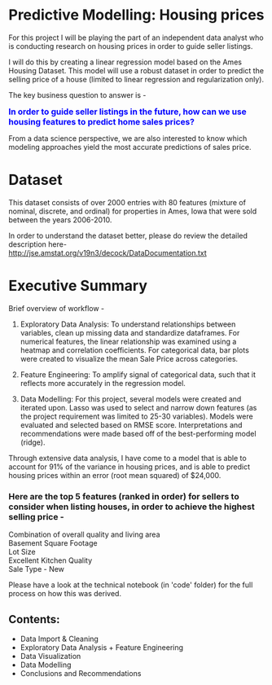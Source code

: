 # Predictive Modelling: Housing prices 

For this project I will be playing the part of an independent data analyst who is conducting research on housing prices in order to guide seller listings. 

I will do this by creating a linear regression model based on the Ames Housing Dataset. This model will use a robust dataset in order to predict the selling price of a house (limited to linear regression and regularization only). 

The key business question to answer is -  

<font size = 3 color = "blue"> **In order to guide seller listings in the future, how can we use housing features to predict home sales prices?** </font>

From a data science perspective, we are also interested to know which modeling approaches yield the most accurate predictions of sales price.


# Dataset

This dataset consists of over 2000 entries with 80 features (mixture of nominal, discrete, and ordinal) for properties in Ames, Iowa that were sold between the years 2006-2010. 

In order to understand the dataset better, please do review the detailed description here- http://jse.amstat.org/v19n3/decock/DataDocumentation.txt


# Executive Summary

Brief overview of workflow - 

1) Exploratory Data Analysis: To understand relationships between variables, clean up missing data and standardize dataframes. For numerical features, the linear relationship was examined using a heatmap and correlation coefficients. For categorical data, bar plots were created to visualize the mean Sale Price across categories.   

2) Feature Engineering: To amplify signal of categorical data, such that it reflects more accurately in the regression model. 

3) Data Modelling: For this project, several models were created and iterated upon. Lasso was used to select and narrow down features (as the project requirement was limited to 25-30 variables). Models were evaluated and selected based on RMSE score. Interpretations and recommendations were made based off of the best-performing model (ridge).  

Through extensive data analysis, I have come to a model that is able to account for 91% of the variance in housing prices, and is able to predict housing prices within an error (root mean squared) of $24,000.

### Here are the top 5 features (ranked in order) for sellers to consider when listing houses, in order to achieve the highest selling price -

Combination of overall quality and living area  
Basement Square Footage              
Lot Size                                        
Excellent Kitchen Quality                
Sale Type - New 

Please have a look at the technical notebook (in 'code' folder) for the full process on how this was derived.

## Contents:
 
- Data Import & Cleaning
- Exploratory Data Analysis + Feature Engineering
- Data Visualization
- Data Modelling
- Conclusions and Recommendations
